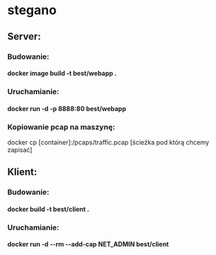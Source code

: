 # stegano

## Server:

### Budowanie:
#### docker image build -t best/webapp .

### Uruchamianie:
#### docker run -d -p 8888:80 best/webapp

### Kopiowanie pcap na maszynę:
docker cp [container]:/pcaps/traffic.pcap [ścieżka pod którą chcemy zapisać]

## Klient:

### Budowanie:
#### docker build -t best/client .

### Uruchamianie:
#### docker run -d --rm --add-cap NET_ADMIN best/client